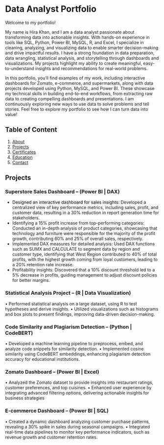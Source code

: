 Data Analyst Portfolio
======
Welcome to my portfolio!

My name is Hira Khan, and I am a data analyst passionate about transforming data into actionable insights. With hands-on experience in tools like SQL, Python, Power BI, MySQL, R, and Excel, I specialize in cleaning, analyzing, and visualizing data to enable smarter decision-making and drive impactful results.
I have a strong foundation in data preparation, data wrangling, statistical analysis, and storytelling through dashboards and visualizations. My projects highlight my ability to create meaningful, easy-to-understand insights and recommendations for real-world problems.

In this portfolio, you’ll find examples of my work, including interactive dashboards for Zomato, e-commerce, and supermarkets, along with data projects developed using Python, MySQL, and Power BI. These showcase my technical skills in building end-to-end workflows, from extracting raw data to creating compelling dashboards and presentations.
I am continuously exploring new ways to use data to solve problems and tell stories. Feel free to explore my portfolio to see how I can turn data into value!

## Table of Content
1. <span style="color:blue">[About](https://github.com/Hirakhan01/DataAnalyst/edit/main/README.md)</span>
2. <span style="color:blue">[Projects](https://github.com/Hirakhan01/DataAnalyst/tree/main)</span>
3. <span style="color:blue">[Certificates](https://github.com/Hirakhan01/DataAnalyst/edit/main/README.md)</span>
4. <span style="color:blue">[Education](https://github.com/Hirakhan01/DataAnalyst/edit/main/README.md)</span>
5. <span style="color:blue">[Contact](https://github.com/Hirakhan01/DataAnalyst/edit/main/README.md)</span>

## Projects 
### Superstore Sales Dashboard – (Power BI | DAX)
* <span style="color:black">Designed an interactive dashboard for sales insights:</span> Developed a centralized view of key performance metrics, including sales, profit, and customer data, 
  resulting in a 30% reduction in report generation time for stakeholders.
* Identifying a 15% profit increase from top-performing categories: Conducted an in-depth analysis of product categories, showcasing that technology and furniture 
  were responsible for the majority of the profit growth, contributing 60% and 25% of overall sales, respectively.
* Implemented DAX measures for detailed analysis: Used DAX functions such as SUMX and CALCULATE to segment data by region and customer type, identifying that West 
  Region contributed to 40% of total profits, with the highest growth coming from loyal customers, leading to a 20% retention rate increase.
* Profitability insights: Discovered that a 10% discount threshold led to a 5% decrease in profits, guiding management to adjust discount policies for better margins.

### Statistical Analysis Project – (R | Data Visualization)                                                                                            
•	Performed statistical analysis on a large dataset, using R to test hypotheses and derive insights.
•	Utilized visualizations such as histograms and box plots to present findings, improving data-driven decision-making.

### Code Similarity and Plagiarism Detection – (Python | CodeBERT)                                                                      
•	Developed a machine learning pipeline to preprocess, embed, and analyze code snippets for similarity detection.
•	Implemented cosine similarity using CodeBERT embeddings, enhancing plagiarism detection accuracy for educational institutions.

### Zomato Dashboard – (Power BI | Excel)                                                                                                              
•	Analyzed the Zomato dataset to provide insights into restaurant ratings, customer preferences, and top cuisines.
•	Enhanced user experience by integrating advanced filtering options, delivering actionable insights for business strategies

### E-commerce Dashboard – (Power BI | SQL)                                                                                                     
•	Created a dynamic dashboard analyzing customer purchase patterns, revealing a 30% spike in sales during seasonal campaigns.
•	Integrated real-time data pipelines to monitor key performance indicators, such as revenue growth and customer retention rates.
